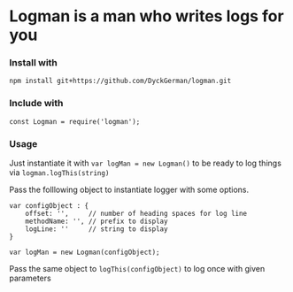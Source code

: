 # Logman is a man who writes logs for you
### Install with

    npm install git+https://github.com/DyckGerman/logman.git

### Include with

    const Logman = require('logman');

### Usage

Just instantiate it with `var logMan = new Logman()` to be ready to log things via `logman.logThis(string)`

Pass the folllowing object to instantiate logger with some options.

    var configObject : {
        offset: '',     // number of heading spaces for log line
        methodName: '', // prefix to display
        logLine: ''     // string to display
    }
    
    var logMan = new Logman(configObject);
	
Pass the same object to `logThis(configObject)` to log once with given parameters
